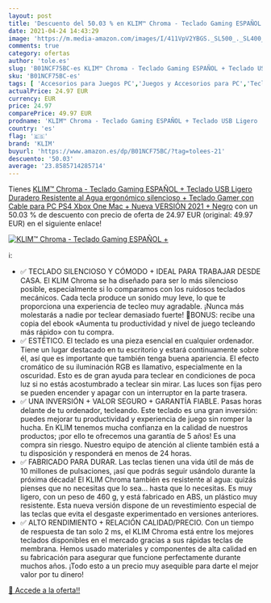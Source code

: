 ```yaml
---
layout: post
title: 'Descuento del 50.03 % en KLIM™ Chroma - Teclado Gaming ESPAÑOL + '
date: 2021-04-24 14:43:29
image: 'https://m.media-amazon.com/images/I/411VpV2YBGS._SL500_._SL400_.jpg'
comments: true
category: ofertas
author: 'tole.es'
slug: 'B01NCF75BC-es KLIM™ Chroma - Teclado Gaming ESPAÑOL + Teclado USB Ligero...'
sku: 'B01NCF75BC-es'
tags: [ 'Accesorios para Juegos PC','Juegos y Accesorios para PC','Teclados para gamers para PC','Videojuegos','klim','ps4','xbox', ]
actualPrice: 24.97 EUR
currency: EUR
price: 24.97
comparePrice: 49.97 EUR
prodname: 'KLIM™ Chroma - Teclado Gaming ESPAÑOL + Teclado USB Ligero  Duradero  Resistente al Agua  ergonómico  silencioso + Teclado Gamer con Cable para PC PS4 Xbox One Mac + Nueva VERSIÓN 2021 + Negro'
country: 'es'
flag: '🇪🇸'
brand: 'KLIM'
buyurl: 'https://www.amazon.es/dp/B01NCF75BC/?tag=tolees-21'
descuento: '50.03'
average: '23.8585714285714'
---
```


Tienes [KLIM™ Chroma - Teclado Gaming ESPAÑOL + Teclado USB Ligero  Duradero  Resistente al Agua  ergonómico  silencioso + Teclado Gamer con Cable para PC PS4 Xbox One Mac + Nueva VERSIÓN 2021 + Negro](https://www.amazon.es/dp/B01NCF75BC/?tag=tolees-21) con un 50.03 % de descuento con precio de oferta de 24.97 EUR (original: 49.97 EUR) en el siguiente enlace!

[![KLIM™ Chroma - Teclado Gaming ESPAÑOL + ](https://m.media-amazon.com/images/I/411VpV2YBGS._SL500_._SL400_.jpg)](https://www.amazon.es/dp/B01NCF75BC/?tag=tolees-21)

ℹ️:

- ✅ TECLADO SILENCIOSO Y CÓMODO + IDEAL PARA TRABAJAR DESDE CASA. El KLIM Chroma se ha diseñado para ser lo más silencioso posible, especialmente si lo comparamos con los ruidosos teclados mecánicos. Cada tecla produce un sonido muy leve, lo que te proporciona una experiencia de tecleo muy agradable. ¡Nunca más molestarás a nadie por teclear demasiado fuerte! 📘BONUS: recibe una copia del ebook «Aumenta tu productividad y nivel de juego tecleando más rápido» con tu compra.
- ✅ ESTÉTICO. El teclado es una pieza esencial en cualquier ordenador. Tiene un lugar destacado en tu escritorio y estará continuamente sobre él, así que es importante que también tenga buena apariencia. El efecto cromático de su iluminación RGB es llamativo, especialmente en la oscuridad. Esto es de gran ayuda para teclear en condiciones de poca luz si no estás acostumbrado a teclear sin mirar. Las luces son fijas pero se pueden encender y apagar con un interruptor en la parte trasera.
- ✅ UNA INVERSIÓN + VALOR SEGURO + GARANTÍA FIABLE. Pasas horas delante de tu ordenador, tecleando. Este teclado es una gran inversión: puedes mejorar tu productividad y experiencia de juego sin romper la hucha. En KLIM tenemos mucha confianza en la calidad de nuestros productos; ¡por ello te ofrecemos una garantía de 5 años! Es una compra sin riesgo. Nuestro equipo de atención al cliente también está a tu disposición y responderá en menos de 24 horas.
- ✅ FABRICADO PARA DURAR. Las teclas tienen una vida útil de más de 10 millones de pulsaciones, ¡así que podrás seguir usándolo durante la próxima década! El KLIM Chroma también es resistente al agua: quizás pienses que no necesitas que lo sea... hasta que lo necesitas. Es muy ligero, con un peso de 460 g, y está fabricado en ABS, un plástico muy resistente. Esta nueva versión dispone de un revestimiento especial de las teclas que evita el desgaste experimentado en versiones anteriores.
- ✅ ALTO RENDIMIENTO + RELACIÓN CALIDAD/PRECIO. Con un tiempo de respuesta de tan solo 2 ms, el KLIM Chroma está entre los mejores teclados disponibles en el mercado gracias a sus rápidas teclas de membrana. Hemos usado materiales y componentes de alta calidad en su fabricación para asegurar que funcione perfectamente durante muchos años. ¡Todo esto a un precio muy asequible para darte el mejor valor por tu dinero!

[🛒 Accede a la oferta!!](https://www.amazon.es/dp/B01NCF75BC/?tag=tolees-21)
